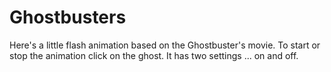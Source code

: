 # Ghostbusters
Here's a little flash animation based on the Ghostbuster's movie. To start or stop the animation click on the ghost. It has two settings ... on and off.